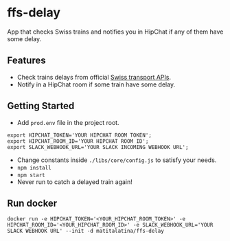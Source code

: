 # ffs-delay

App that checks Swiss trains and notifies you in HipChat if any of them have some delay.

## Features

- Check trains delays from official [Swiss transport APIs](http://transport.opendata.ch/).
- Notify in a HipChat room if some train have some delay.

## Getting Started

- Add `prod.env` file in the project root.

```
export HIPCHAT_TOKEN='YOUR HIPCHAT ROOM TOKEN';
export HIPCHAT_ROOM_ID='YOUR HIPCHAT ROOM ID';
export SLACK_WEBHOOK_URL='YOUR SLACK INCOMING WEBHOOK URL';
```
- Change constants inside `./libs/core/config.js` to satisfy your needs.
- `npm install`
- `npm start`
- Never run to catch a delayed train again!

## Run docker

`docker run -e HIPCHAT_TOKEN='<YOUR_HIPCHAT_ROOM_TOKEN>' -e HIPCHAT_ROOM_ID='<YOUR_HIPCHAT_ROOM_ID>' -e SLACK_WEBHOOK_URL='YOUR SLACK WEBHOOK URL' --init -d matitalatina/ffs-delay`

